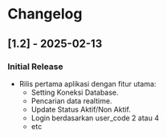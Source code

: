 # Changelog

## [1.2] - 2025-02-13
### Initial Release
- Rilis pertama aplikasi dengan fitur utama:
  - Setting Koneksi Database.
  - Pencarian data realtime.
  - Update Status Aktif/Non Aktif.
  - Login berdasarkan user_code 2 atau 4
  - etc
